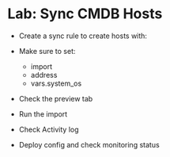 Lab: Sync CMDB Hosts
====================

* Create a sync rule to create hosts with:
* Make sure to set:
    - import
    - address
    - vars.system_os

* Check the preview tab
* Run the import
* Check Activity log
* Deploy config and check monitoring status
